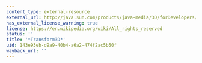 ```yaml
---
content_type: external-resource
external_url: http://java.sun.com/products/java-media/3D/forDevelopers/J3D_1_2_API/j3dapi/javax/media/j3d/Transform3D.html
has_external_license_warning: true
license: https://en.wikipedia.org/wiki/All_rights_reserved
status: ''
title: '*Transform3D*'
uid: 143e93eb-d9a9-40b4-a6a2-474f2ac5b50f
wayback_url: ''
---
```

